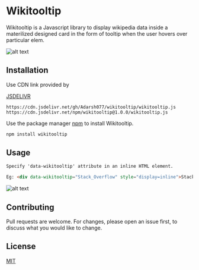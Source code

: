 # Wikitooltip

Wikitooltip is a Javascript library to display wikipedia data inside a materilized designed card in the form of tooltip when the user hovers over particular elem.

![alt text](https://i.imgur.com/vvkXEz5.png "Title Demo")

## Installation

Use CDN link provided by

[JSDELIVR](https://www.jsdelivr.com)

```text
https://cdn.jsdelivr.net/gh/Adarsh077/wikitooltip/wikitooltip.js
https://cdn.jsdelivr.net/npm/wikitooltip@1.0.0/wikitooltip.js
```

Use the package manager [npm](https://www.npmjs.com) to install Wikitooltip.

```javascript
npm install wikitooltip
```

## Usage

```HTML
Specify 'data-wikitooltip' attribute in an inline HTML element.

Eg: <div data-wikitooltip="Stack_Overflow" style="display=inline">Stack Overflow</div> <!-- Element should be an inline element -->
```

![alt text](https://i.imgur.com/7mcDJV4.png "Title Demo")

## Contributing

Pull requests are welcome. For changes, please open an issue first, to discuss what you would like to change.

## License

[MIT](https://choosealicense.com/licenses/mit/)
